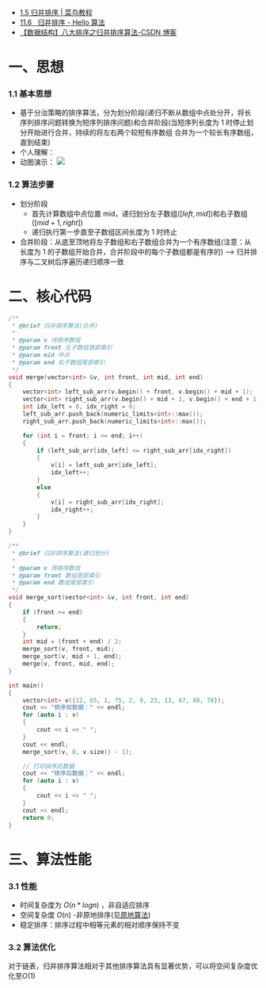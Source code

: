 - [1.5 归并排序 | 菜鸟教程](https://www.runoob.com/w3cnote/merge-sort.html)
- [11.6   归并排序 - Hello 算法](https://www.hello-algo.com/chapter_sorting/merge_sort/)
- [【数据结构】八大排序之归并排序算法-CSDN 博客](https://blog.csdn.net/weixin_72357342/article/details/135059352)

# 一、思想

### 1.1 基本思想

- 基于分治策略的排序算法，分为划分阶段(递归不断从数组中点处分开，将长序列排序问题转换为短序列排序问题)和合并阶段(当短序列长度为 1 时停止划分开始进行合并，持续的将左右两个较短有序数组 合并为一个较长有序数组，直到结束)
- 个人理解：
- 动图演示：
  ![](https://www.runoob.com/wp-content/uploads/2019/03/mergeSort.gif)

### 1.2 算法步骤

- 划分阶段
  - 首先计算数组中点位置 mid，递归划分左子数组($[left,mid]$)和右子数组($[mid+1,right]$)
  - 递归执行第一步直至子数组区间长度为 1 时终止
- 合并阶段：从底至顶地将左子数组和右子数组合并为一个有序数组(注意：从长度为 1 的子数组开始合并，合并阶段中的每个子数组都是有序的) --> 归并排序与二叉树后序遍历递归顺序一致

# 二、核心代码

```cpp
/**
 * @brief 归并排序算法(合并)
 *
 * @param v 待排序数组
 * @param front 左子数组首部索引
 * @param mid 中点
 * @param end 右子数组尾部索引
 */
void merge(vector<int> &v, int front, int mid, int end)
{
    vector<int> left_sub_arr(v.begin() + front, v.begin() + mid + 1);
    vector<int> right_sub_arr(v.begin() + mid + 1, v.begin() + end + 1);
    int idx_left = 0, idx_right = 0;
    left_sub_arr.push_back(numeric_limits<int>::max());
    right_sub_arr.push_back(numeric_limits<int>::max());

    for (int i = front; i <= end; i++)
    {
        if (left_sub_arr[idx_left] <= right_sub_arr[idx_right])
        {
            v[i] = left_sub_arr[idx_left];
            idx_left++;
        }
        else
        {
            v[i] = right_sub_arr[idx_right];
            idx_right++;
        }
    }
}

/**
 * @brief 归并排序算法(递归划分)
 *
 * @param v 待排序数组
 * @param front 数组首部索引
 * @param end 数组尾部索引
 */
void merge_sort(vector<int> &v, int front, int end)
{
    if (front >= end)
    {
        return;
    }
    int mid = (front + end) / 2;
    merge_sort(v, front, mid);
    merge_sort(v, mid + 1, end);
    merge(v, front, mid, end);
}

int main()
{
    vector<int> v({12, 65, 1, 75, 2, 9, 23, 13, 67, 89, 78});
    cout << "排序前数据：" << endl;
    for (auto i : v)
    {
        cout << i << " ";
    }
    cout << endl;
    merge_sort(v, 0, v.size() - 1);

    // 打印排序后数据
    cout << "排序后数据：" << endl;
    for (auto i : v)
    {
        cout << i << " ";
    }
    cout << endl;
    return 0;
}
```

# 三、算法性能

### 3.1 性能

- 时间复杂度为 $O(n*logn)$ ，非自适应排序
- 空间复杂度 $O(n)$ -非原地排序(见[原地算法](原地算法.md))
- 稳定排序：排序过程中相等元素的相对顺序保持不变

### 3.2 算法优化

对于链表，归并排序算法相对于其他排序算法具有显著优势，可以将空间复杂度优化至$O(1)$
